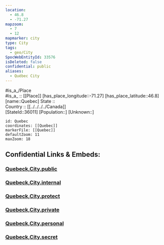 ```yaml
---
location:
  - 46.8
  - -71.27
mapzoom:
  - 7
  - 12
mapmarker: city
type: City
tags:
  - geo/City
SpocWebEntityId: 33576
isDeleted: false
confidential: public
aliases:
  - Québec City
---
```

#is_a_/Place  
#is_a_ :: [[Place]] 
[has_place_longitude::-71.27] 
[has_place_latitude::46.8] 
[name::Quebec] 
State ::  
Country :: [[../../../../Canada]]  
[StateId::36011] 
[Population::] 
[Unknown::] 


```leaflet
id: Quebec
coordinates: [[Quebec]] 
markerFile: [[Quebec]] 
defaultZoom: 11 
maxZoom: 18
```


## Confidential Links & Embeds: 

### [Quebeck,City.public](/_public/\Earth\Continent\America~North\Canada\provinces~Canada\Quebec,Province\CityQuebeck,City.public.md) 

### [Quebeck,City.internal](/_internal/\Earth\Continent\America~North\Canada\provinces~Canada\Quebec,Province\CityQuebeck,City.internal.md) 

### [Quebeck,City.protect](/_protect/\Earth\Continent\America~North\Canada\provinces~Canada\Quebec,Province\CityQuebeck,City.protect.md) 

### [Quebeck,City.private](/_private/\Earth\Continent\America~North\Canada\provinces~Canada\Quebec,Province\CityQuebeck,City.private.md) 

### [Quebeck,City.personal](/_personal/\Earth\Continent\America~North\Canada\provinces~Canada\Quebec,Province\CityQuebeck,City.personal.md) 

### [Quebeck,City.secret](/_secret/\Earth\Continent\America~North\Canada\provinces~Canada\Quebec,Province\CityQuebeck,City.secret.md)

